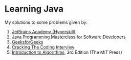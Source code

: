 # Learning Java

My solutions to some problems given by:
1. [JetBrains Academy (Hyperskill)](https://www.jetbrains.com/academy/)
2. [Java Programming Masterclass for Software Developers](https://www.udemy.com/course/java-the-complete-java-developer-course/)
3. [GeeksforGeeks](https://www.geeksforgeeks.org/)
4. [Cracking The Coding Interview](https://www.amazon.com/Cracking-Coding-Interview-Programming-Questions/dp/0984782850)
5. [Introduction to Algorithms](https://www.amazon.com/Introduction-Algorithms-3rd-MIT-Press/dp/0262033844/ref=sr_1_1?crid=25U81BOTYQ4TZ&dchild=1&keywords=introduction+to+algorithms&qid=1620629397&s=books&sprefix=intro%2Cstripbooks-intl-ship%2C387&sr=1-1), 3rd Edition (The MIT Press)
